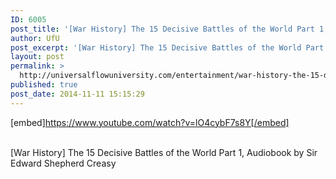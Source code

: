 ```yaml
---
ID: 6005
post_title: '[War History] The 15 Decisive Battles of the World Part 1,  by Sir Edward Shepherd Creasy'
author: UfU
post_excerpt: '[War History] The 15 Decisive Battles of the World Part 1, Audiobook by Sir Edward Shepherd Creasy'
layout: post
permalink: >
  http://universalflowuniversity.com/entertainment/war-history-the-15-decisive-battles-of-the-world-part-1-by-sir-edward-shepherd-creasy/
published: true
post_date: 2014-11-11 15:15:29
---
```

[embed]https://www.youtube.com/watch?v=lO4cybF7s8Y[/embed]</br></br>
<p>[War History] The 15 Decisive Battles of the World Part 1, Audiobook by Sir Edward Shepherd Creasy</p>